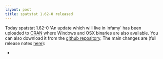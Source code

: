 ```yaml
---
layout: post
title: spatstat 1.62-0 released
---
```


Today spatstat 1.62-0 'An update which will live in infamy' has been uploaded to
[CRAN](http://www.cran.r-project.org/web/packages/spatstat/) where
Windows and OSX binaries are also available. You can also download it
from the [github
repository](https://github.com/spatstat/spatstat/releases/tag/v1.62-0).
The main changes are (full release notes
[here](releasenotes/spatstat-1.62-0.html)):

* 
